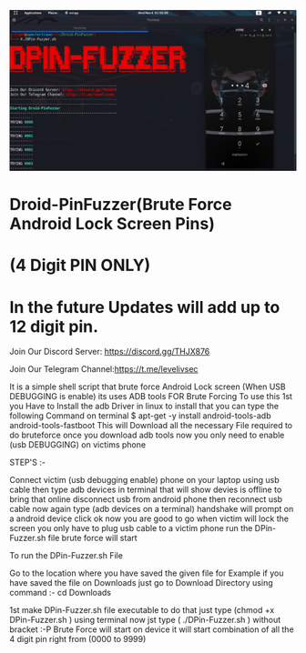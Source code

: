 
![](droid-pinfuzzer.png)

# Droid-PinFuzzer(Brute Force Android Lock Screen Pins)
#        (4 Digit PIN ONLY)
# In the future Updates will add up to 12 digit pin.

Join Our Discord Server: https://discord.gg/THJX876

Join Our Telegram Channel:https://t.me/levelivsec

It is a simple shell script that brute force Android Lock screen (When USB DEBUGGING is enable) its uses ADB tools FOR Brute Forcing
To use this 1st you Have to Install the adb Driver in linux to install that you can type the following Command on terminal
$ apt-get -y install android-tools-adb android-tools-fastboot
This will Download all the necessary File required to do bruteforce 
once you download adb tools now you only need to enable (usb DEBUGGING) on victims phone

STEP'S :-

Connect victim (usb debugging enable) phone on your laptop using usb cable then type adb devices in terminal 
that will show devies is offline to bring that online disconnect usb from android phone then reconnect usb cable
now again type  (adb devices on a terminal) handshake will prompt on a android device click ok now you are good to go when victim will lock the screen you only have to plug usb cable to a victim phone run the DPin-Fuzzer.sh  file brute force will start

To run the DPin-Fuzzer.sh  File 

Go to the location where you have saved the given file for Example if you have saved the file on Downloads just go to Download Directory using command :- cd Downloads 

1st make DPin-Fuzzer.sh  file executable to do that just type (chmod +x DPin-Fuzzer.sh ) using terminal 
now jst type ( ./DPin-Fuzzer.sh  ) without bracket :-P
Brute Force will start on device it will start combination of all the 4 digit pin right from (0000 to 9999)
